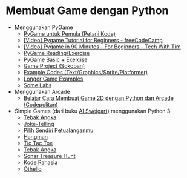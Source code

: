 # Membuat Game dengan Python

- Menggunakan PyGame
  - [PyGame untuk Pemula (Petani Kode)](https://www.petanikode.com/pygame-untuk-pemula/)
  - [[Video] Pygame Tutorial for Beginners - freeCodeCamp](https://www.youtube.com/watch?v=FfWpgLFMI7w)
  - [[Video] Pygame in 90 Minutes - For Beginners - Tech With Tim](https://www.youtube.com/watch?v=jO6qQDNa2UY)
  - [PyGame Reading/Exercise](https://www.coderpete.com/class/python/pyGame/assignments/pygame_unit1_exercises.php)
  - [PyGame Basic + Exercise](https://programming-21.mooc.fi/part-13)
  - [Game Project (Sokoban)](https://programming-21.mooc.fi/part-14)
  - [Example Codes (Text/Graphics/Sprite/Platformer)](http://programarcadegames.com/index.php?chapter=example_code)
  - [Longer Game Examples](http://programarcadegames.com/index.php?&chapter=example_code_longer_examples)
  - [Some Labs](http://programarcadegames.com/index.php?chapter=labs)
- Menggunakan Arcade
  - [Belajar Cara Membuat Game 2D dengan Python dan Arcade (Codepolitan)](https://www.codepolitan.com/belajar-cara-membuat-game-2d-dengan-python-dan-arcade-5adff78d1db9b/)
- Simple Games (dari buku [Al Sweigart](https://inventwithpython.com/invent4thed/)) menggunakan Python 3
  - [Tebak Angka](https://inventwithpython.com/invent4thed/chapter3.html)
  - [Joke-Telling](https://inventwithpython.com/invent4thed/chapter4.html)
  - [Pilih Sendiri Petualanganmu](https://inventwithpython.com/invent4thed/chapter5.html)
  - [Hangman](https://inventwithpython.com/invent4thed/chapter7.html)
  - [Tic Tac Toe](https://inventwithpython.com/invent4thed/chapter10.html)
  - [Tebak Angka](https://inventwithpython.com/invent4thed/chapter11.html)
  - [Sonar Treasure Hunt](https://inventwithpython.com/invent4thed/chapter13.html)
  - [Kode Rahasia](https://inventwithpython.com/invent4thed/chapter14.html)
  - [Othello](https://inventwithpython.com/invent4thed/chapter15.html)
